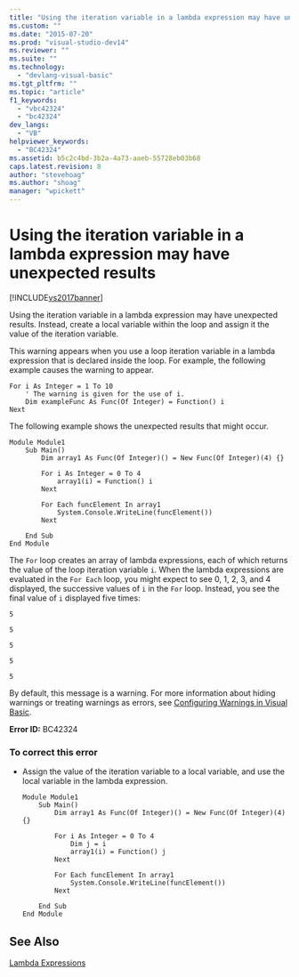```yaml
---
title: "Using the iteration variable in a lambda expression may have unexpected results | Microsoft Docs"
ms.custom: ""
ms.date: "2015-07-20"
ms.prod: "visual-studio-dev14"
ms.reviewer: ""
ms.suite: ""
ms.technology: 
  - "devlang-visual-basic"
ms.tgt_pltfrm: ""
ms.topic: "article"
f1_keywords: 
  - "vbc42324"
  - "bc42324"
dev_langs: 
  - "VB"
helpviewer_keywords: 
  - "BC42324"
ms.assetid: b5c2c4bd-3b2a-4a73-aaeb-55728eb03b68
caps.latest.revision: 8
author: "stevehoag"
ms.author: "shoag"
manager: "wpickett"
---
```

# Using the iteration variable in a lambda expression may have unexpected results
[!INCLUDE[vs2017banner](../../../visual-basic/includes/vs2017banner.md)]

Using the iteration variable in a lambda expression may have unexpected results. Instead, create a local variable within the loop and assign it the value of the iteration variable.  
  
 This warning appears when you use a loop iteration variable in a lambda expression that is declared inside the loop. For example, the following example causes the warning to appear.  
  
```vb#  
For i As Integer = 1 To 10  
    ' The warning is given for the use of i.  
    Dim exampleFunc As Func(Of Integer) = Function() i  
Next  
```  
  
 The following example shows the unexpected results that might occur.  
  
```vb#  
Module Module1  
    Sub Main()  
        Dim array1 As Func(Of Integer)() = New Func(Of Integer)(4) {}  
  
        For i As Integer = 0 To 4  
            array1(i) = Function() i  
        Next  
  
        For Each funcElement In array1  
            System.Console.WriteLine(funcElement())  
        Next  
  
    End Sub  
End Module  
```  
  
 The `For` loop creates an array of lambda expressions, each of which returns the value of the loop iteration variable `i`. When the lambda expressions are evaluated in the `For Each` loop, you might expect to see 0, 1, 2, 3, and 4 displayed, the successive values of `i` in the `For` loop. Instead, you see the final value of `i` displayed five times:  
  
 `5`  
  
 `5`  
  
 `5`  
  
 `5`  
  
 `5`  
  
 By default, this message is a warning. For more information about hiding warnings or treating warnings as errors, see [Configuring Warnings in Visual Basic](/visual-studio/ide/configuring-warnings-in-visual-basic).  
  
 **Error ID:** BC42324  
  
### To correct this error  
  
-   Assign the value of the iteration variable to a local variable, and use the local variable in the lambda expression.  
  
    ```vb#  
    Module Module1  
        Sub Main()  
            Dim array1 As Func(Of Integer)() = New Func(Of Integer)(4) {}  
  
            For i As Integer = 0 To 4  
                Dim j = i  
                array1(i) = Function() j  
            Next  
  
            For Each funcElement In array1  
                System.Console.WriteLine(funcElement())  
            Next  
  
        End Sub  
    End Module  
    ```  
  
## See Also  
 [Lambda Expressions](../../../visual-basic/programming-guide/language-features/procedures/lambda-expressions.md)
